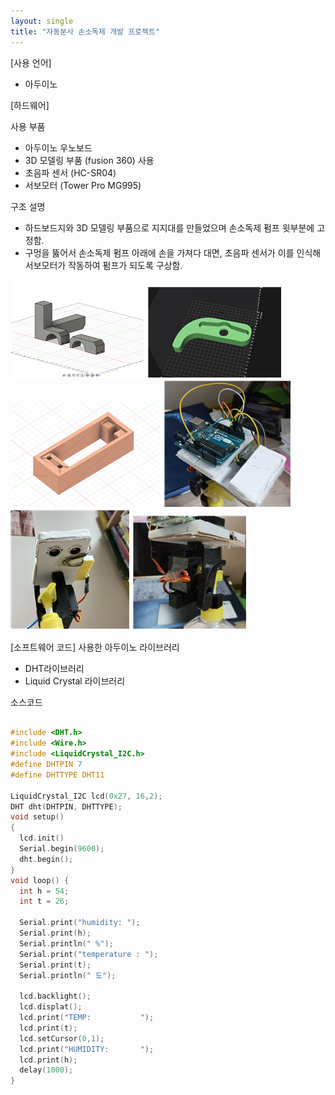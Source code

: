 ```yaml
---
layout: single
title: "자동분사 손소독제 개발 프로젝트"
---
```


[사용 언어]
- 아두이노

[하드웨어]

사용 부품

- 아두이노 우노보드
- 3D 모델링 부품 (fusion 360) 사용
- 초음파 센서 (HC-SR04)
- 서보모터 (Tower Pro MG995)
  
구조 설명
- 하드보드지와 3D 모델링 부품으로 지지대를 만들었으며 손소독제 펌프 윗부분에 고정함.
- 구멍을 뚫어서 손소독제 펌프 아래에 손을 가져다 대면, 초음파 센서가 이를 인식해 서보모터가 작동하여 펌프가 되도록 구상함.

![image](/assets/images/auto_hand_seni1.png)
![image](/assets/images/auto_hand_seni2.png)
![image](/assets/images/auto_hand_seni3.png)
![image](/assets/images/auto_hand_seni4.png)
![image](/assets/images/auto_hand_seni5.png)
![image](/assets/images/auto_hand_seni6.png)
  
[소프트웨어 코드]
사용한 아두이노 라이브러리
- DHT라이브러리
- Liquid Crystal 라이브러리
  
소스코드
~~~ C

#include <DHT.h>
#include <Wire.h>
#include <LiquidCrystal_I2C.h>
#define DHTPIN 7
#define DHTTYPE DHT11

LiquidCrystal_I2C lcd(0x27, 16,2);
DHT dht(DHTPIN, DHTTYPE);
void setup()
{
  lcd.init()
  Serial.begin(9600);
  dht.begin();
}
void loop() {
  int h = 54;
  int t = 26;

  Serial.print("humidity: ");
  Serial.print(h);
  Serial.println(" %");
  Serial.print("temperature : ");
  Serial.print(t);
  Serial.println(" 도");

  lcd.backlight();
  lcd.displat();
  lcd.print("TEMP:           ");
  lcd.print(t);
  lcd.setCursor(0,1);
  lcd.print("HUMIDITY:       ");
  lcd.print(h);
  delay(1000);
}
  

   
~~~
